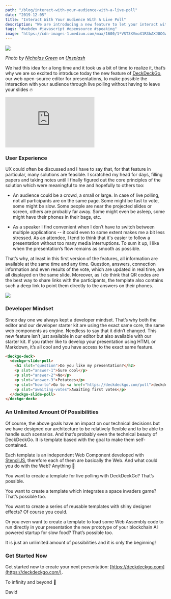 ```yaml
---
path: "/blog/interact-with-your-audience-with-a-live-poll"
date: "2019-12-05"
title: "Interact With Your Audience With A Live Poll"
description: "We are introducing a new feature to let your interact with your audience without leaving your presentation"
tags: "#webdev #javascript #opensource #speaking"
image: "https://cdn-images-1.medium.com/max/1600/1*VST3XVmoX1R3hAXJ8OGw4A.jpeg"
---
```


![](https://cdn-images-1.medium.com/max/1600/1*ULPgfU4_6DDEHDLDCdUMKQ.jpeg)

*Photo by [Nicholas Green](https://unsplash.com/@nickxshotz?utm_source=unsplash&utm_medium=referral&utm_content=creditCopyText) on [Unsplash](https://unsplash.com/?utm_source=unsplash&utm_medium=referral&utm_content=creditCopyText)*

We had this idea for a long time and it took us a bit of time to realize it, that’s why we are so excited to introduce today the new feature of [DeckDeckGo](https://deckdeckgo.com/), our web open-source editor for presentations, to make possible the interaction with your audience through live polling without having to leave your slides 🔥

<iframe width="280" height="158" src="https://www.youtube.com/embed/GuF58XBzTj0" frameborder="0" allow="accelerometer; autoplay; encrypted-media; gyroscope; picture-in-picture" allowfullscreen></iframe
<br/>

### User Experience

UX could often be discussed and I have to say that, for that feature in particular, many solutions are feasible. I scratched my head for days, filling papers and taking notes until I finally figured out the core principles of the solution which were meaningful to me and hopefully to others too:

* An audience could be a crowd, a small or large. In case of live polling, not all participants are on the same page. Some might be fast to vote, some might be slow. Some people are near the projected slides or screen, others are probably far away. Some might even be asleep, some might have their phones in their bags, etc.

* As a speaker I find convenient when I don’t have to switch between multiple applications -- it could even to some extent makes me a bit less stressed. As an attendee, I tend to think that it's easier to follow a presentation without too many media interruptions. To sum it up, I like when the presentation’s flow remains as smooth as possible.

That’s why, at least in this first version of the features, all information are available at the same time and any time. Question, answers, connection information and even results of the vote, which are updated in real time, are all displayed on the same slide. Moreover, as I do think that QR codes are the best way to share links with the participants, the template also contains such a deep link to point them directly to the answers on their phones.

![](https://cdn-images-1.medium.com/max/1600/1*6DlXoX4G2WZer9xVYymqug.gif)

### Developer Mindset

Since day one we always kept a developer mindset. That’s why both the editor and our developer starter kit are using the exact same core, the same web components as engine. Needless to say that it didn’t changed. This new feature isn’t just available in our editor but also available with our starter kit. If you rather like to develop your presentation using HTML or Markdown, it’s all cool and you have access to the exact same feature.

```html
<deckgo-deck>
  <deckgo-slide-poll>
    <h1 slot="question">Do you like my presentation?</h2>
    <p slot="answer-1">Sure cool</p>
    <p slot="answer-2">No</p>
    <p slot="answer-3">Potatoes</p>
    <p slot="how-to">Go to <a href="https://deckdeckgo.com/poll">deckdeckgo.com/poll</a> and use the code {0}</p>
    <p slot="awaiting-votes">Awaiting first votes</p>
  </deckgo-slide-poll>
</deckgo-deck>
```

### An Unlimited Amount Of Possibilities

Of course, the above goals have an impact on our technical decisions but we have designed our architecture to be relatively flexible and to be able to handle such scenarios. And that’s probably even the technical beauty of  DeckDeckGo. It is template based with the goal to make them self-contained. 

Each template is an independent Web Component developed with [StencilJS](https://stenciljs.com), therefore each of them are basically the Web. And what could you do with the Web? Anything 🤯

You want to create a template for live polling with DeckDeckGo? That’s possible.

You want to create a template which integrates a space invaders game? That’s possible too.

You want to create a series of reusable templates with shiny designer effects? Of course you could.

Or you even want to create a template to load some Web Assembly code to run directly in your presentation the new prototype of your blockchain AI powered startup for slow food? That’s possible too.

It is just an unlimited amount of possibilities and it is only the beginning!

### Get Started Now

Get started now to create your next presentation: [https://deckdeckgo.com](https://deckdeckgo.com/).

To infinity and beyond 🚀

David
